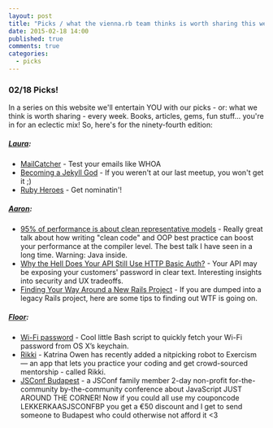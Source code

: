 ```yaml
---
layout: post
title: "Picks / what the vienna.rb team thinks is worth sharing this week"
date: 2015-02-18 14:00
published: true
comments: true
categories:
  - picks
---
```


### 02/18 Picks!

In a series on this website we'll entertain YOU with our picks - or: what we think is worth sharing - every week.
Books, articles, gems, fun stuff... you're in for an eclectic mix! So, here's for the ninety-fourth edition:

##### [Laura][1]:
- [MailCatcher][2] - Test your emails like WHOA
- [Becoming a Jekyll God][3] - If you weren't at our last meetup, you won't get it ;)
- [Ruby Heroes][4] - Get nominatin'!

##### [Aaron][5]:
- [95% of performance is about clean representative models][6] - Really great talk about how writing "clean code" and OOP best practice can boost your performance at the compiler level. The best talk I have seen in a long time. Warning: Java inside.
- [Why the Hell Does Your API Still Use HTTP Basic Auth?][7] - Your API may be exposing your customers' password in clear text. Interesting insights into security and UX tradeoffs.
- [Finding Your Way Around a New Rails Project][8] - If you are dumped into a legacy Rails project, here are some tips to finding out WTF is going on.


##### [Floor][9]:
- [Wi-Fi password][10] - Cool little Bash script to quickly fetch your Wi-Fi password from OS X’s keychain.
- [Rikki][11] - Katrina Owen has recently added a nitpicking robot to Exercism — an app that lets you practice your coding and get crowd-sourced mentorship - called Rikki.
- [JSConf Budapest][12] - a JSConf family member 2-day non-profit for-the-community by-the-community conference about JavaScript JUST AROUND THE CORNER! Now if you could all use my couponcode LEKKERKAASJSCONFBP you get a €50 discount and I get to send someone to Budapest who could otherwise not afford it <3


[1]: http://www.twitter.com/alicetragedy
[2]: https://github.com/sj26/mailcatcher
[3]: https://medium.com/design-open/becoming-a-jekyll-god-ef722e93f771
[4]: http://rubyheroes.com/
[5]: http://www.twitter.com/mraaroncruz
[6]: https://skillsmatter.com/skillscasts/5191-martin-thompson#showModal?modal-signup-complete
[7]: http://swaggadocio.com/post/48223179207/why-the-hell-does-your-api-still-use-http-basic
[8]: http://www.justinweiss.com/blog/2015/02/03/finding-your-way-around-a-new-rails-project/
[9]: http://www.twitter.com/floordrees
[10]: http://thechangelog.com/people-ask-wi-fi-password-answer-quickly/
[11]: http://thechangelog.com/exercism-spawns-nipicking-robot/
[12]: http://jsconfbp.com/
